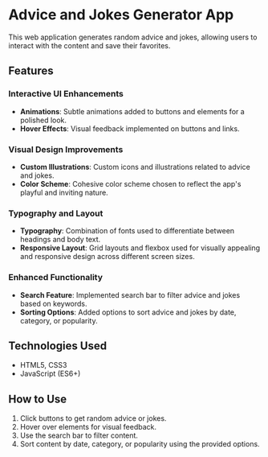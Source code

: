 # Advice and Jokes Generator App

This web application generates random advice and jokes, allowing users to interact with the content and save their favorites.

## Features

### Interactive UI Enhancements
- **Animations**: Subtle animations added to buttons and elements for a polished look.
- **Hover Effects**: Visual feedback implemented on buttons and links.

### Visual Design Improvements
- **Custom Illustrations**: Custom icons and illustrations related to advice and jokes.
- **Color Scheme**: Cohesive color scheme chosen to reflect the app's playful and inviting nature.

### Typography and Layout
- **Typography**: Combination of fonts used to differentiate between headings and body text.
- **Responsive Layout**: Grid layouts and flexbox used for visually appealing and responsive design across different screen sizes.

### Enhanced Functionality
- **Search Feature**: Implemented search bar to filter advice and jokes based on keywords.
- **Sorting Options**: Added options to sort advice and jokes by date, category, or popularity.

## Technologies Used
- HTML5, CSS3
- JavaScript (ES6+)

## How to Use
1. Click buttons to get random advice or jokes.
2. Hover over elements for visual feedback.
3. Use the search bar to filter content.
4. Sort content by date, category, or popularity using the provided options.
